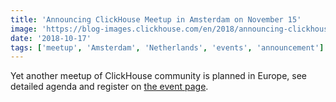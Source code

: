 ```yaml
---
title: 'Announcing ClickHouse Meetup in Amsterdam on November 15'
image: 'https://blog-images.clickhouse.com/en/2018/announcing-clickhouse-meetup-in-amsterdam-on-november-15/main.jpg'
date: '2018-10-17'
tags: ['meetup', 'Amsterdam', 'Netherlands', 'events', 'announcement']
---
```


Yet another meetup of ClickHouse community is planned in Europe, see detailed agenda and register on [the event page](https://events.yandex.com/events/meetings/15-11-2018/).
